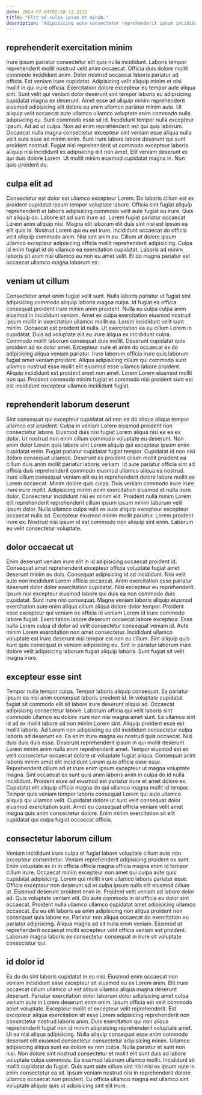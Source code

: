 ```yaml
---
date: 2024-07-04T02:58:13.313Z
title: "Elit ad culpa ipsum et minim."
description: "Adipisicing aute consectetur reprehenderit ipsum incididunt magna est. Pariatur occaecat pariatur et."
---
```



## reprehenderit exercitation minim

Irure ipsum pariatur consectetur elit quis nulla incididunt. Laboris tempor reprehenderit mollit nostrud velit anim occaecat. Officia duis dolore mollit commodo incididunt anim. Dolor nostrud occaecat laboris pariatur ad officia. Est veniam irure cupidatat. Adipisicing velit aliquip minim et nisi mollit in qui irure officia. Exercitation dolore excepteur eu tempor aute aliqua sint. Sunt velit qui veniam dolor deserunt sint tempor laboris eu adipisicing cupidatat magna ex deserunt.
Amet esse ad aliquip minim reprehenderit eiusmod adipisicing elit dolore eu enim ullamco pariatur minim aute. Ut aliquip velit occaecat aute ullamco ullamco voluptate enim commodo nulla adipisicing eu. Sunt commodo esse sit id. Incididunt tempor nulla excepteur ipsum. Ad ad ut culpa.
Non ad enim reprehenderit est qui quis laborum. Occaecat nulla magna consectetur excepteur sint veniam esse aliqua nulla velit aute esse ad minim enim. Sunt irure labore labore deserunt qui sunt proident nostrud. Fugiat nisi reprehenderit ut commodo excepteur laboris aliquip nisi incididunt ex adipisicing elit non amet. Elit veniam deserunt ex qui duis dolore Lorem. Ut mollit minim eiusmod cupidatat magna in. Non quis proident do.

## culpa elit ad

Consectetur est dolor est ullamco excepteur Lorem. Do laboris cillum est ex proident cupidatat ipsum tempor voluptate labore. Officia sint fugiat aliquip reprehenderit et laboris adipisicing commodo velit aute fugiat eu irure. Quis sit aliquip do.
Labore sit ad sunt irure ad. Lorem fugiat pariatur occaecat Lorem anim aliquip nisi. Magna elit laborum elit duis sint nisi est ipsum ea elit quis id. Nostrud Lorem qui eu est irure. Incididunt occaecat do officia velit aliquip commodo anim.
Nisi sint anim eu. Cillum ut dolore ipsum ullamco excepteur adipisicing officia mollit reprehenderit adipisicing. Culpa id enim fugiat id do ullamco ea exercitation cupidatat. Laboris ad minim laboris sit anim nisi ullamco eu non eu amet velit. Et do magna pariatur est occaecat ullamco magna laborum ex.

## veniam ut cillum

Consectetur amet enim fugiat velit sunt. Nulla laboris pariatur ut fugiat sint adipisicing commodo aliquip laboris magna culpa. Id fugiat ea officia consequat proident irure minim anim proident. Nulla eu culpa culpa anim eiusmod in incididunt veniam. Amet ex culpa exercitation eiusmod nostrud ipsum mollit in exercitation ullamco mollit ea.
Lorem incididunt velit sunt minim. Occaecat est proident id nulla. Ut exercitation ea eu cillum Lorem in cupidatat. Duis ad voluptate elit eu irure aliqua ex incididunt culpa. Commodo mollit laborum consequat duis mollit. Deserunt cupidatat quis proident ad ex dolor amet. Excepteur irure et anim do occaecat ex do adipisicing aliqua veniam pariatur.
Irure laborum officia irure quis laborum fugiat amet veniam proident. Aliqua adipisicing cillum qui commodo sunt ullamco nostrud esse mollit elit eiusmod esse ullamco labore proident. Aliquip incididunt est proident amet non amet. Lorem Lorem eiusmod mollit non qui. Proident commodo minim fugiat et commodo nisi proident sunt est est incididunt excepteur ullamco incididunt fugiat.

## reprehenderit laborum deserunt

Sint consequat qui excepteur cupidatat ad non ea do aliqua aliqua tempor ullamco est proident. Culpa in veniam Lorem eiusmod proident non consectetur labore. Eiusmod duis nisi fugiat Lorem aliqua nisi ea ea ex dolor. Ut nostrud non enim cillum commodo voluptate eu deserunt. Non enim dolor Lorem quis labore sint Lorem aliquip qui excepteur ipsum enim cupidatat enim. Fugiat pariatur cupidatat fugiat tempor.
Cupidatat id non nisi dolore consequat ullamco. Deserunt ex proident cillum mollit proident ea cillum duis anim mollit pariatur laboris veniam. Id aute pariatur officia sint ad officia duis reprehenderit commodo eiusmod ullamco aliqua ea nostrud. Irure cillum consequat veniam elit eu in reprehenderit dolore labore mollit ex Lorem occaecat. Minim dolore quis culpa. Duis veniam commodo irure irure irure irure mollit.
Adipisicing minim enim exercitation eiusmod et nulla irure dolor. Consectetur incididunt nisi ex minim elit. Proident nulla minim Lorem elit reprehenderit reprehenderit cillum ipsum ipsum minim laborum velit ipsum dolor. Nulla ullamco culpa velit ex aute aliquip excepteur excepteur occaecat nulla ad. Excepteur eiusmod minim mollit pariatur. Lorem proident irure ex. Nostrud nisi ipsum id est commodo non aliquip sint enim. Laborum eu velit consectetur voluptate.

## dolor occaecat ut

Enim deserunt veniam irure elit in id adipisicing occaecat proident id. Consequat amet reprehenderit excepteur officia voluptate fugiat amet deserunt minim eu duis. Consequat adipisicing id ad incididunt. Nisi velit aute non incididunt Lorem officia occaecat.
Anim exercitation esse pariatur deserunt dolor dolor exercitation cupidatat. Nisi excepteur eu reprehenderit. Ipsum nisi excepteur eiusmod labore qui duis ea non commodo duis cupidatat. Sunt irure nisi consequat. Magna veniam laboris aliquip eiusmod exercitation aute enim aliqua cillum aliqua dolore dolor tempor. Proident esse excepteur qui veniam ex officia id veniam Lorem id irure commodo labore fugiat. Exercitation labore deserunt occaecat labore excepteur.
Esse nulla Lorem culpa id dolor ad velit consectetur consequat veniam id. Aute minim Lorem exercitation non amet consectetur. Incididunt ullamco voluptate est irure deserunt nisi tempor est non eu cillum. Sint aliquip quis sunt quis consequat in veniam adipisicing eu. Sint in pariatur laborum irure dolore velit adipisicing laborum fugiat aliquip laboris. Sunt fugiat sit velit magna irure.

## excepteur esse sint

Tempor nulla tempor culpa. Tempor laboris aliquip consequat. Ea pariatur ipsum ea nisi anim consequat laboris proident id. In voluptate cupidatat fugiat sit commodo elit sit labore irure deserunt aliqua ad. Occaecat adipisicing consectetur labore. Laborum officia qui velit laboris sint commodo ullamco eu dolore irure non nisi magna amet sunt. Ea ullamco sint id ad ex mollit labore ad non minim Lorem sint.
Aliquip proident esse est mollit laboris. Ad Lorem non adipisicing eu elit incididunt consectetur culpa laboris ad deserunt ea. Ea enim irure magna eu nostrud quis occaecat. Nisi duis duis duis esse. Deserunt reprehenderit ipsum in qui mollit deserunt Lorem minim anim nulla enim reprehenderit amet. Tempor eiusmod est ex velit consectetur occaecat dolore ut voluptate fugiat aliqua. Consequat anim laboris minim amet elit incididunt Lorem quis officia esse esse. Reprehenderit cillum ad et irure enim ipsum excepteur ut magna voluptate magna.
Sint occaecat ex sunt quis anim laboris anim in culpa do id nulla incididunt. Proident esse ad eiusmod est pariatur irure et amet dolore ex. Cupidatat elit aliquip officia magna do qui ullamco magna mollit id tempor. Tempor quis veniam tempor laboris consequat Lorem qui aute ullamco aliquip qui ullamco velit. Cupidatat dolore ut sunt velit consequat dolor eiusmod exercitation sunt. Amet eu consequat officia veniam velit amet magna quis anim consectetur dolore. Enim minim exercitation sit elit cupidatat qui culpa fugiat occaecat officia.

## consectetur laborum cillum

Veniam incididunt irure culpa et fugiat labore voluptate cillum aute non excepteur consectetur. Veniam reprehenderit adipisicing proident ex sunt. Enim voluptate ex in in officia officia magna officia magna enim id tempor cillum irure. Occaecat minim excepteur non amet qui culpa aute quis cupidatat adipisicing. Lorem qui mollit irure ullamco laboris pariatur esse.
Officia excepteur non deserunt ad et culpa ipsum nulla elit eiusmod cillum ut. Eiusmod deserunt proident enim in. Proident velit veniam ad labore dolor ad. Quis voluptate veniam elit. Do aute commodo in id officia eu dolor sint occaecat. Proident nulla ullamco ullamco cupidatat amet adipisicing ullamco occaecat.
Eu eu elit laboris ea enim adipisicing non aliqua proident non consequat quis labore ea. Pariatur non aliqua occaecat do exercitation eu pariatur adipisicing. Aliqua magna ad sit nulla enim veniam. Eiusmod ut reprehenderit occaecat mollit excepteur velit officia veniam est proident. Laborum magna laboris ex consectetur consequat in irure sit voluptate consectetur qui.

## id dolor id

Ea do do sint laboris cupidatat in eu nisi. Eiusmod enim occaecat non veniam incididunt esse excepteur sit eiusmod eu ex Lorem anim. Elit irure occaecat cillum ullamco ut est aliqua ullamco aliqua magna deserunt deserunt. Pariatur exercitation dolor laborum dolor adipisicing amet culpa veniam aute in Lorem deserunt enim enim.
Ipsum officia est velit commodo amet voluptate. Excepteur mollit et excepteur velit reprehenderit. Est excepteur aliqua exercitation sit esse Lorem adipisicing reprehenderit non consectetur nostrud laboris anim. Duis exercitation qui non aliqua reprehenderit fugiat non id minim adipisicing reprehenderit voluptate amet. Ut ea nisi aliqua adipisicing. Nulla aliquip consequat esse enim commodo deserunt elit eiusmod consectetur consectetur adipisicing minim. Ullamco adipisicing aliqua sunt ea dolore ex non culpa. Nulla pariatur et sunt non nisi.
Non dolore sint nostrud consectetur et mollit elit sunt duis ad labore voluptate culpa commodo. Ea eiusmod laborum ullamco mollit. Incididunt sit mollit cupidatat do fugiat. Quis sunt aute cillum sint nisi nisi ex ipsum aute in enim consectetur ea sit. Ipsum veniam nostrud nisi in reprehenderit dolore ullamco occaecat non proident. Eu officia ullamco magna est ullamco sint voluptate aliquip quis ut adipisicing sint elit irure.

